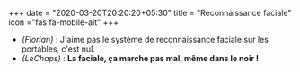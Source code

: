 +++
date = "2020-03-20T20:20:20+05:30"
title = "Reconnaissance faciale"
icon ="fas fa-mobile-alt"
+++

* _(Florian)_ : J'aime pas le système de reconnaissance faciale sur les portables, c'est nul.
* _(LeChaps)_ : **La faciale, ça marche pas mal, même dans le noir !**
